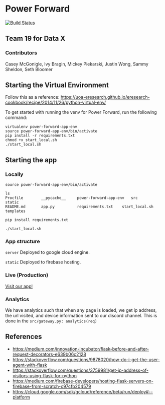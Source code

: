 # Power Forward

[![Build Status](https://www.travis-ci.com/JustinRWong/power-forward.svg?token=PypfBCP6DVTswgKuxbJa&branch=main)](https://www.travis-ci.com/JustinRWong/power-forward)

## Team 19 for Data X

### Contributors
Casey McGonigle, Ivy Bragin, Mickey Piekarski, Justin Wong,  Sammy Sheldon, Seth Bloomer

## Starting the Virtual Environment

Follow this as a reference: https://uoa-eresearch.github.io/eresearch-cookbook/recipe/2014/11/26/python-virtual-env/


To get started with running the venv for Power Forward, run the following command:
```
virtualenv power-forward-app-env
source power-forward-app-env/bin/activate
pip install -r requirements.txt
chmod +x start_local.sh
./start_local.sh
```


## Starting the app

### Locally
```
source power-forward-app-env/bin/activate

ls
Procfile		__pycache__		power-forward-app-env	src			static
README.md		app.py			requirements.txt	start_local.sh		templates

pip install requirements.txt

./start_local.sh
```



### App structure
`server`
Deployed to google cloud engine.


`static`
Deployed to firebase hosting.

### Live (Production)
[Visit our app!](powerforward.tech)


### Analytics
We have analytics such that when any page is loaded, we get ip address, the url visited, and device information sent to our discord channel. This is done in the `src/gateway.py: analytics(req)`

## References
- https://medium.com/innovation-incubator/flask-before-and-after-request-decorators-e639b06c2128
- https://stackoverflow.com/questions/9878020/how-do-i-get-the-user-agent-with-flask
- https://stackoverflow.com/questions/3759981/get-ip-address-of-visitors-using-flask-for-python
- https://medium.com/firebase-developers/hosting-flask-servers-on-firebase-from-scratch-c97cfb204579
- https://cloud.google.com/sdk/gcloud/reference/beta/run/deploy#--platform
